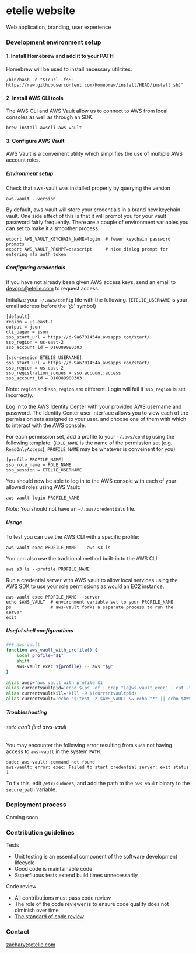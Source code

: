 # etelie website
Web application, branding, user experience

### Development environment setup
#### 1. Install Homebrew and add it to your PATH

Homebrew will be used to install necessary utilitites.

    /bin/bash -c "$(curl -fsSL https://raw.githubusercontent.com/Homebrew/install/HEAD/install.sh)"

#### 2. Install AWS CLI tools

The AWS CLI and AWS Vault allow us to connect to AWS from local consoles as well as through an SDK.

    brew install awscli aws-vault


#### 3. Configure AWS Vault

AWS Vault is a conveinent utility which simplifies the use of multiple AWS account roles.

##### Environment setup

Check that aws-vault was installed properly by querying the version

    aws-vault --version

By default, aws-vault will store your credentials in a brand new keychain vault. One side effect of this is that it will prompt you for your vault password fairly frequently. There are a couple of environment variables you can set to make it a smoother process.

    export AWS_VAULT_KEYCHAIN_NAME=login  # fewer keychain password prompts
    export AWS_VAULT_PROMPT=osascript     # nice dialog prompt for entering mfa auth token

##### Configuring credentials

If you have not already been given AWS access keys, send an email to devops@etelie.com to request access.

Initialize your `~/.aws/config` file with the following. (`ETELIE_USERNAME` is your email address before the '@' symbol)

```properties
[default]
region = us-east-1
output = json
cli_pager = json
sso_start_url = https://d-9a6701454a.awsapps.com/start/
sso_region = us-east-2
sso_account_id = 016089980303

[sso-session ETELIE_USERNAME]
sso_start_url = https://d-9a6701454a.awsapps.com/start/
sso_region = us-east-2
sso_registration_scopes = sso:account:access
sso_account_id = 016089980303
```

Note: `region` and `sso_region` are different. Login will fail if `sso_region` is set incorrectly.

Log in to the [AWS Identity Center](https://d-9a6701454a.awsapps.com/start/) with your provided AWS username and password. The Identity Center user interface allows you to view each of the permission sets assigned to your user.  and choose one of them with which to interact with the AWS console. 

For each permission set, add a profile to your `~/.aws/config` using the following template: (`ROLE_NAME` is the name of the permission set (e.g. `ReadOnlyAccess`), `PROFILE_NAME` may be whatever is conveinent for you)

```properties
[profile PROFILE_NAME]
sso_role_name = ROLE_NAME
sso_session = ETELIE_USERNAME
```

You should now be able to log in to the AWS console with each of your allowed roles using AWS Vault:

    aws-vault login PROFILE_NAME

Note: You should not have an `~/.aws/credentials` file.

##### Usage

To test you can use the AWS CLI with a specific profile:

    aws-vault exec PROFILE_NAME -- aws s3 ls

You can also use the traditional method built-in to the AWS CLI

    aws s3 ls --profile PROFILE_NAME

Run a credential server with AWS vault to allow local services using the AWS SDK to use your role permissions as would an EC2 instance.

    aws-vault exec PROFILE_NAME --server
    echo $AWS_VAULT  # environment variable set to your PROFILE_NAME
    ps               # aws-vault forks a separate process to run the server
    exit

##### Useful shell configurations

```sh
### aws-vault
function aws_vault_with_profile() {
    local profile="$1"
    shift
    aws-vault exec ${profile} -- aws "$@"
}

alias awsp='aws_vault_with_profile $1'
alias currentvaultpid='echo $(ps -ef | grep "[a]ws-vault exec" | cut -f3 --delim=" ")'
alias currentvaultkill='kill -9 $(currentvaultpid)'
alias currentvault='echo "$(test -z $AWS_VAULT && echo "*" || echo $AWS_VAULT) $(currentvaultpid)"'
```

##### Troubleshooting

###### `sudo` can't find aws-vault
You may encounter the following error resulting from `sudo` not having access to `aws-vault` in the system `PATH`.

    sudo: aws-vault: command not found
    aws-vault: error: exec: Failed to start credential server: exit status 1

To fix this, edit `/etc/sudoers`, and add the path to the `aws-vault` binary to the `secure_path` variable.

### Deployment process
Coming soon

### Contribution guidelines
Tests
- Unit testing is an essential component of the software development lifecycle
- Good code is maintainable code
- Superfluous tests extend build times unnecessarily

Code review
- All contributions must pass code review
- The role of the code reviewer is to ensure code quality does not diminish over time
- [The standard of code review](https://google.github.io/eng-practices/review/reviewer/standard.html)

### Contact
zachary@etelie.com

